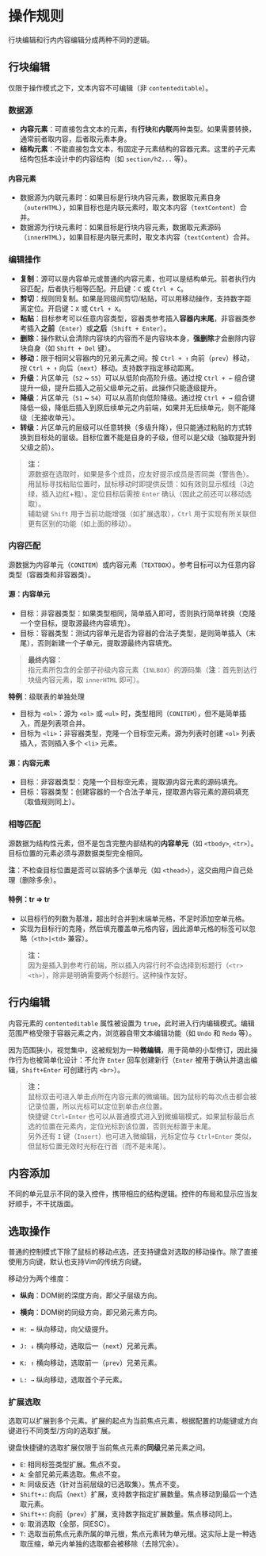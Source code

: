 # 操作规则

行块编辑和行内内容编辑分成两种不同的逻辑。


## 行块编辑

仅限于操作模式之下，文本内容不可编辑（非 `contenteditable`）。

### 数据源

- **内容元素**：可直接包含文本的元素，有**行块**和**内联**两种类型。如果需要转换，通常前者取内容，后者取元素本身。
- **结构元素**：不能直接包含文本，有固定子元素结构的容器元素。这里的子元素结构包括本设计中的内容结构（如 `section/h2...` 等）。


#### 内容元素

- 数据源为内联元素时：如果目标是行块内容元素，数据取元素自身（`outerHTML`），如果目标也是内联元素时，取文本内容（`textContent`）合并。
- 数据源为行块元素时：如果目标是行块内容元素，数据取元素源码（`innerHTML`），如果目标是内联元素时，取文本内容（`textContent`）合并。


### 编辑操作

- **复制**：源可以是内容单元或普通的内容元素，也可以是结构单元。前者执行内容匹配，后者执行相等匹配。开启键：`C` 或 `Ctrl + C`。
- **剪切**：规则同复制。如果是同级间剪切/粘贴，可以用移动操作，支持数字距离定位。开启键：`X` 或 `Ctrl + X`。
- **粘贴**：目标参考可以任意内容类型，容器类参考插入**容器内末尾**，非容器类参考插入**之前**（`Enter`）或**之后**（`Shift + Enter`）。
- **删除**：操作默认会清除内容块的内容而不是内容块本身，**强删除**才会删除内容块自身（如 `Shift + Del` 键）。
- **移动**：限于相同父容器内的兄弟元素之间。按 `Ctrl + ↑` 向前（`prev`）移动，按 `Ctrl + ↑` 向后（`next`）移动。支持数字指定移动距离。
- **升级**：片区单元（`S2` ~ `S5`）可以从低阶向高阶升级。通过按 `Ctrl + ←` 组合键提升一级，提升后插入之前父级单元之前。此操作只能逐级提升。
- **降级**：片区单元（`S1` ~ `S4`）可以从高阶向低阶降级。通过按 `Ctrl + →` 组合键降低一级，降低后插入到原后续单元之内前端，如果并无后续单元，则不能降级（无接收单元）。
- **转级**：片区单元的层级可以任意转换（多级升降），但只能通过粘贴的方式转换到目标处的层级。目标位置不能是自身的子级，但可以是父级（抽取提升到父级之前）。

> **注：**<br>
> 源数据在选取时，如果是多个成员，应友好提示成员是否同类（警告色）。<br>
> 用鼠标寻找粘贴位置时，鼠标移动时即提供反馈：如有效则显示框线（3边绿，插入边红+粗）。定位目标后需按 `Enter` 确认（因此之前还可以移动选取）。<br>
> 辅助键 `Shift` 用于当前功能增强（如扩展选取），`Ctrl` 用于实现有所关联但更有区别的功能（如上面的移动）。<br>


### 内容匹配

源数据为内容单元（`CONITEM`）或内容元素（`TEXTBOX`）。参考目标可以为任意内容类型（容器类和非容器类）。


#### 源：内容单元

- 目标：非容器类型：如果类型相同，简单插入即可，否则执行简单转换（克隆一个空目标，提取源最终内容填充）。
- 目标：容器类型：测试内容单元是否为容器的合法子类型，是则简单插入（末尾），否则新建一个子单元，提取源最终内容填充。

> **最终内容：**<br>
> 指元素所包含的全部子孙级内容元素（`INLBOX`）的源码集（**注**：首先到达行块级内容元素，取 `innerHTML` 即可）。

**特例**：级联表的单独处理

- 目标为 `<ol>`：源为 `<ol>` 或 `<ul>` 时，类型相同（`CONITEM`），但不是简单插入，而是列表项合并。
- 目标为 `<li>`：非容器类型，克隆一个目标空元素。源为列表时创建 `<ol>` 列表插入，否则插入多个 `<li>` 元素。


#### 源：内容元素

- 目标：非容器类型：克隆一个目标空元素，提取源内容元素的源码填充。
- 目标：容器类型：创建容器的一个合法子单元，提取源内容元素的源码填充（取值规则同上）。


### 相等匹配

源数据为结构性元素，但不是包含完整内部结构的**内容单元**（如 `<tbody>`, `<tr>`）。目标位置的元素必须与源数据类型完全相同。

**注**：不检查目标位置是否可以容纳多个该单元（如 `<thead>`），这交由用户自己处理（删除多余）。


#### 特例：tr => tr

- 以目标行的列数为基准，超出时合并到末端单元格，不足时添加空单元格。
- 实现为目标行的克隆，然后填充覆盖单元格内容，因此源单元格的标签可以忽略（`<th>|<td>` 兼容）。

> **注：**<br>
> 因为是插入到参考行前端，所以插入内容行时不会选择到标题行（`<tr><th>`），除非是明确需要两个标题行。这种操作友好。



## 行内编辑

内容元素的 `contenteditable` 属性被设置为 `true`，此时进入行内编辑模式。编辑范围严格受限于容器元素之内，浏览器自带文本编辑功能（如 `Undo` 和 `Redo` 等）。

因为范围狭小，视觉集中，这被规划为一种**微编辑**，用于简单的小型修订，因此操作行为也被简单化设计：不允许 `Enter` 回车创建新行（`Enter` 被用于确认并退出编辑，`Shift+Enter` 可创建行内 `<br>`）。

> **注：**<br>
> 鼠标双击可进入单击点所在内容元素的微编辑。因为鼠标的每次点击都会被记录位置，所以光标可以定位到单击点位置。<br>
> 快捷键 `Ctrl+Enter` 也可以从普通模式进入到微编辑模式，如果鼠标最后点选的位置在元素内，定位光标到该位置，否则光标置于末尾。<br>
> 另外还有 `I` 键（`Insert`）也可进入微编辑，光标定位与 `Ctrl+Enter` 类似，但鼠标位置无效时光标在行首（而不是末尾）。<br>


## 内容添加

不同的单元显示不同的录入控件，携带相应的结构逻辑。控件的布局和显示应当友好顺手，不干扰版面。


## 选取操作

普通的控制模式下除了鼠标的移动点选，还支持键盘对选取的移动操作。除了直接使用方向键，默认也支持Vim的传统方向键。

移动分为两个维度：

- **纵向**：DOM树的深度方向，即父子层级方向。
- **横向**：DOM树的同级方向，即兄弟元素方向。

- `H: ←` 纵向移动，向父级提升。
- `J: ↓`  横向移动，选取后一（`next`）兄弟元素。
- `K: ↑`  横向移动，选取前一（`prev`）兄弟元素。
- `L: →` 纵向移动，选取首个子元素。


### 扩展选取

选取可以扩展到多个元素。扩展的起点为当前焦点元素，根据配置的功能键或方向键进行不同类型/方向的选取扩展。

键盘快捷键的选取扩展仅限于当前焦点元素的**同级**兄弟元素之间。

- `E`: 相同标签类型扩展。焦点不变。
- `A`: 全部兄弟元素选取。焦点不变。
- `R`: 同级反选（针对当前层级的已选取集）。焦点不变。
- `Shift+↓`: 向后（`next`）扩展，支持数字指定扩展数量。焦点移动到最后一个选取元素。
- `Shift+↑`: 向前（`prev`）扩展，支持数字指定扩展数量。焦点移动同上。
- `Q`: 取消选取（全部，同ESC）。
- `T`: 选取当前焦点元素所属的单元根，焦点元素转为单元根。这实际上是一种选取压缩，单元内单独的选取都会被移除（去除冗余）。
